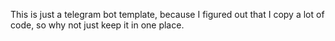 This is just a telegram bot template, because I figured out that I copy a lot of code, so why not just keep it in one place.

